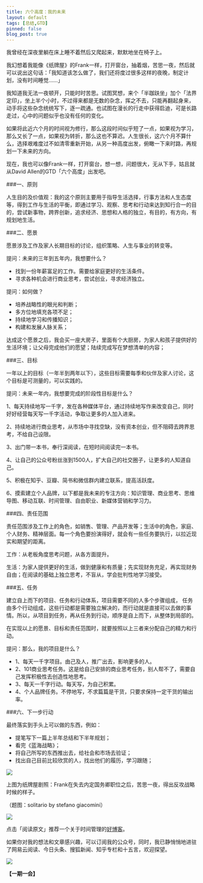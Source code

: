 ```yaml
---
title: 六个高度：我的未来
layout: default
tags: [总结,GTD]
pinned: false
blog_post: true
---
```



我曾经在深夜里躺在床上睡不着然后又爬起来，默默地坐在椅子上。

我幻想着我能像《纸牌屋》的Frank一样，打开窗台，抽着烟，苦思一夜，然后就可以说出这句话：「我知道该怎么做了，我们还将度过很多这样的夜晚，制定计划，没有时间睡觉……」

我知道我无法一夜顿开，只能时时苦思。试图冥想，来个「半跏趺坐」加个「法界定印」，坐上半个小时，不过得来都是无数的杂念，挥之不去，只能再翻起身来，动手将这些杂念统统写下，逐一疏通。也试图在漫长的行走中获得启迪，可是长路走过，心中的问题似乎也没有任何的变化。

如果将此近六个月的时间视为修行，那么这段时间似乎短了一点，如果视为学习，那么又长了一点，如果视为转折，那么这也不算迟。人生很长，这六个月不算什么，选择艰难度过不如清零重新开始，从另一种高度出发，俯瞰一下来时路，再规划一下未来的方向。

现在，我也可以像Frank一样，打开窗台，想一想，问题很大，无从下手，姑且就从David Allen的GTD「六个高度」出发吧。

###一、原则

人生目的及价值观：我的这个原则主要用于指导生活选择，行事方法和人生态度等，得到工作与生活的平衡，即通过学习、观察、思考和行动来达到知行合一的目的，尝试新事物，跨界创新，追求经济、思想和人格的独立，有目的，有方向，有规划地生活。

###二、愿景

愿景涉及工作及家人长期目标的讨论，组织策略、人生与事业的转变等。

提问：未来的三年到五年内，我想要什么？

- 找到一份年薪富足的工作。需要给家庭更好的生活条件。
- 寻求各种机会进行商业思考，尝试创业，寻求经济独立。

提问：如何做？

- 培养战略性的眼光和判断；
- 多方位地填充各项不足；
- 持续地学习和传播知识；
- 构建和发展人脉关系；

达成这个愿景之后，我会买一座大房子，里面有个大厨房，为家人和孩子提供好的生活环境；让父母完成他们的愿望；陆续完成写在梦想清单的内容；

###三、目标

一年以上的目标（一年半到两年以下），这些目标需要每季和伙伴及家人讨论，这个目标是可测量的，可以实践的。

提问：未来一年内，我想要完成的阶段性目标是什么？

1、每天持续地写一千字，发在各种媒体平台，通过持续地写作来改变自己，同时好好经营每天写一千字活动，争取让更多的人加入进来。

2、持续地进行商业思考，从市场中寻找空缺，没有资本创业，但不阻碍去跨界思考，不给自己设限。

3、出门带一本书，奉行深阅读，在短时间阅读完一本书。

4、让自己的公众号粉丝涨到1500人，扩大自己的社交圈子，让更多的人知道自己。

5、积极在知乎、豆瓣、简书和微信群内建立联系，提高活跃度。

6、摸索建立个人品牌，以下都是我未来的专注方向：知识管理、商业思考、思维导图、移动互联、时间管理、自由职业、新媒体营销和学习力。

###四、责任范围

责任范围涉及工作上的角色，如销售、管理、产品开发等；生活中的角色，家庭、个人财务、精神层面。每一个角色要扮演得好，就会有一些任务要执行，以拉近现实和期望的距离。

工作：从老板角度思考问题，从各方面提升。

生活：为家人提供更好的生活，做到健康和有质量；先实现财务充足，再实现财务自由；在阅读的基础上独立思考，不盲从，学会批判性地学习接受。

###五、任务

建立自上而下的项目、任务和行动体系，项目需要不同的人多个步骤组成，
任务由多个行动组成，这些行动都是需要独立解决的，而行动就是直接可以去做的事情。所以，从项目到任务，再从任务到行动，顺序是自上而下，从整体到局部的。

在实现以上的愿景、目标和责任范围时，就要按照以上三者来分配自己的精力和行动。

提问：那么，我的项目是什么？

- 1、每天一千字项目。由己及人，推广出去，影响更多的人。
- 2、101商业思考任务。这是给自己安排的商业思考任务，别人帮不了，需要自己发挥积极性去创造性地思考。
- 3、每天一千字行动。每天写，为自己积累。
- 4、个人品牌任务。不停地写，不求篇篇是干货，只要求保持一定干货的输出率。

###六、下一步行动

最终落实到手头上可以做的东西，例如：

- 提笔写下一篇上半年总结和下半年规划；
- 看完《蓝海战略》；
- 将自己所写的东西推出去，给社会和市场去验证；
- 找出自己目前比较欣赏的人，找出他们的履历，学习跟随；


![](http://cnfeat.qiniudn.com/sohuplayer_1403855869103.jpg)

上图为纸牌屋剧照：Frank在失去内定国务卿职位之后，苦思一夜，得出反攻战略时候的样子。


（题图：solitario by stefano giacomini）

![](http://cnfeat.qiniudn.com/mHDSX.png)

点击「阅读原文」推荐一个关于时间管理的[好博客](http://www.gtdlife.com/)。

如果你对我的想法和文章感兴趣，可以订阅我的公众号，同时，我已静悄悄地进驻了网易云阅读、今日头条、搜狐新闻、知乎专栏和十五言，欢迎探望。

![](http://cnfeat.qiniudn.com/1000.png)

**【一期一会】**

